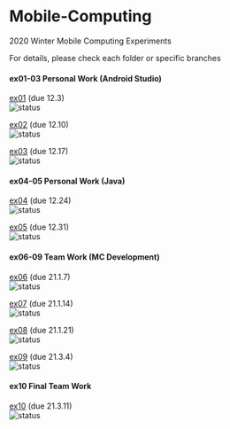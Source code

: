 # Mobile-Computing
2020 Winter Mobile Computing Experiments

For details, please check each folder or specific branches <br />


#### ex01-03 Personal Work (Android Studio)
[ex01](https://github.com/Voychek1024/Mobile-Computing/tree/main/ex01) (due 12.3) <br />
![status](https://img.shields.io/badge/status-still%20working-yellowgreen)

[ex02](https://github.com/Voychek1024/Mobile-Computing/tree/main/ex02) (due 12.10) <br />
![status](https://img.shields.io/badge/status-still%20working-yellowgreen)

[ex03](https://github.com/Voychek1024/Mobile-Computing/tree/main/ex03) (due 12.17) <br />
![status](https://img.shields.io/badge/status-pending-lightgrey)

#### ex04-05 Personal Work (Java)

[ex04](https://github.com/Voychek1024/Mobile-Computing/tree/main/ex04) (due 12.24) <br />
![status](https://img.shields.io/badge/status-pending-lightgrey)

[ex05](https://github.com/Voychek1024/Mobile-Computing/tree/main/ex05) (due 12.31) <br />
![status](https://img.shields.io/badge/status-pending-lightgrey)

#### ex06-09 Team Work (MC Development)

[ex06](https://github.com/Voychek1024/Mobile-Computing/tree/main/ex04) (due 21.1.7) <br />
![status](https://img.shields.io/badge/status-pending-lightgrey)

[ex07](https://github.com/Voychek1024/Mobile-Computing/tree/main/ex05) (due 21.1.14) <br />
![status](https://img.shields.io/badge/status-pending-lightgrey)

[ex08](https://github.com/Voychek1024/Mobile-Computing/tree/main/ex04) (due 21.1.21) <br />
![status](https://img.shields.io/badge/status-pending-lightgrey)

[ex09](https://github.com/Voychek1024/Mobile-Computing/tree/main/ex05) (due 21.3.4) <br />
![status](https://img.shields.io/badge/status-pending-lightgrey)

#### ex10 Final Team Work

[ex10](https://github.com/Voychek1024/Mobile-Computing/tree/main/ex04) (due 21.3.11) <br />
![status](https://img.shields.io/badge/status-slow%20process-orange)
